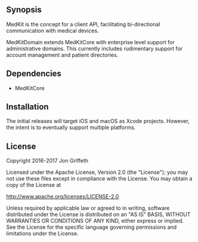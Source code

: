 
## Synopsis

MedKit is the concept for a client API, facilitating bi-directional communication with medical devices.

MedKitDomain extends MedKitCore with enterprise level support for administrative domains.   This currently includes rudimentary support for account management and patient directories.

## Dependencies

* MedKitCore

## Installation

The initial releases will target iOS and macOS as Xcode projects. However, the intent is to eventually support multiple platforms.

## License

Copyright 2016-2017 Jon Griffeth

Licensed under the Apache License, Version 2.0 (the "License");
you may not use these files except in compliance with the License.
You may obtain a copy of the License at

http://www.apache.org/licenses/LICENSE-2.0

Unless required by applicable law or agreed to in writing, software
distributed under the License is distributed on an "AS IS" BASIS,
WITHOUT WARRANTIES OR CONDITIONS OF ANY KIND, either express or implied.
See the License for the specific language governing permissions and
limitations under the License.
